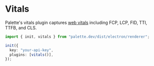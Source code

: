 # Vitals

Palette's vitals plugin captures [web vitals](https://web.dev/vitals/) including FCP, LCP, FID, TTI, TTFB, and CLS.

```ts
import { init, vitals } from "palette.dev/dist/electron/renderer";

init({
  key: "your-api-key",
  plugins: [vitals()],
});
```
